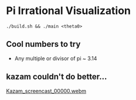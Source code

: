 # Pi Irrational Visualization

```console
./build.sh && ./main <theta0> 

```

## Cool numbers to try
 - Any multiple or divisor of pi ~ 3.14

## kazam couldn't do better...
[Kazam_screencast_00000.webm](https://github.com/BudgetBytes/Pi-irrational-visualization/assets/132462571/cce5363c-9b6c-4954-9955-6c1f81e8b29e)


